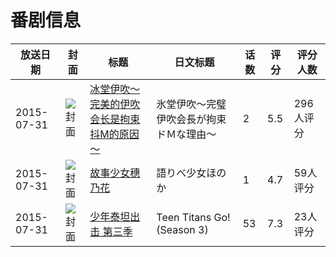# 番剧信息

|放送日期|封面|标题|日文标题|话数|评分|评分人数|
|---|---|---|---|---|---|---|
|2015-07-31|![封面](https://bangumi.tv/img/no_icon_subject.png)|[冰堂伊吹～完美的伊吹会长是拘束抖M的原因～](https://bangumi.tv/subject/141512)|氷堂伊吹～完璧伊吹会長が拘束ドＭな理由～|2|5.5|296人评分|
|2015-07-31|![封面](https://lain.bgm.tv/pic/cover/c/af/a2/142086_j7s7I.jpg)|[故事少女穗乃花](https://bangumi.tv/subject/142086)|語りべ少女ほのか|1|4.7|59人评分|
|2015-07-31|![封面](https://lain.bgm.tv/pic/cover/c/db/b5/143149_4WsfD.jpg)|[少年泰坦出击 第三季](https://bangumi.tv/subject/143149)|Teen Titans Go! (Season 3)|53|7.3|23人评分|
